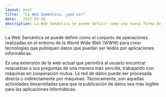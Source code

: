 ```yaml
---
layout: post
title:  "La Web Semántica, ¿qué es?"
date:   2022-03-28
description: La Web Semántica se puede definir como una nueva forma de web en la que los usuarios pueden encontrar respuestas a sus preguntas de una forma más sencilla que en la actualidad.
---
```


<p class="intro"><span class="dropcap">L</span>a Web Semántica se puede definir como el conjunto de operaciones realizadas en el entorno de la World Wide Web (WWW) para crear tecnologías que publiquen datos que puedan ser leídos por aplicaciones informáticas.

Es una extensión de la web actual que permitirá al usuario encontrar respuestas a sus preguntas de una manera más sencilla, trabajando con máquinas en cooperación mutua. 
La red de datos puede ser procesada directa o indirectamente por máquinas. 
Técnicamente, son aquellas actividades desarrolladas para que la publicación de datos sea más legible para las aplicaciones informáticas. </p>

